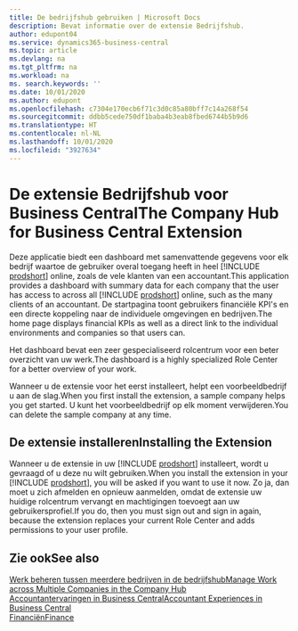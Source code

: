 ```yaml
---
title: De bedrijfshub gebruiken | Microsoft Docs
description: Bevat informatie over de extensie Bedrijfshub.
author: edupont04
ms.service: dynamics365-business-central
ms.topic: article
ms.devlang: na
ms.tgt_pltfrm: na
ms.workload: na
ms. search.keywords: ''
ms.date: 10/01/2020
ms.author: edupont
ms.openlocfilehash: c7304e170ecb6f71c3d0c85a80bff7c14a268f54
ms.sourcegitcommit: ddbb5cede750df1baba4b3eab8fbed6744b5b9d6
ms.translationtype: HT
ms.contentlocale: nl-NL
ms.lasthandoff: 10/01/2020
ms.locfileid: "3927634"
---
```

# <a name="the-company-hub-for-business-central-extension"></a><span data-ttu-id="c44bb-103">De extensie Bedrijfshub voor Business Central</span><span class="sxs-lookup"><span data-stu-id="c44bb-103">The Company Hub for Business Central Extension</span></span>

<span data-ttu-id="c44bb-104">Deze applicatie biedt een dashboard met samenvattende gegevens voor elk bedrijf waartoe de gebruiker overal toegang heeft in heel [!INCLUDE [prodshort](includes/prodshort.md)] online, zoals de vele klanten van een accountant.</span><span class="sxs-lookup"><span data-stu-id="c44bb-104">This application provides a dashboard with summary data for each company that the user has access to across all [!INCLUDE [prodshort](includes/prodshort.md)] online, such as the many clients of an accountant.</span></span> <span data-ttu-id="c44bb-105">De startpagina toont gebruikers financiële KPI's en een directe koppeling naar de individuele omgevingen en bedrijven.</span><span class="sxs-lookup"><span data-stu-id="c44bb-105">The home page displays financial KPIs as well as a direct link to the individual environments and companies so that users can.</span></span>

<span data-ttu-id="c44bb-106">Het dashboard bevat een zeer gespecialiseerd rolcentrum voor een beter overzicht van uw werk.</span><span class="sxs-lookup"><span data-stu-id="c44bb-106">The dashboard is a highly specialized Role Center for a better overview of your work.</span></span>

<span data-ttu-id="c44bb-107">Wanneer u de extensie voor het eerst installeert, helpt een voorbeeldbedrijf u aan de slag.</span><span class="sxs-lookup"><span data-stu-id="c44bb-107">When you first install the extension, a sample company helps you get started.</span></span> <span data-ttu-id="c44bb-108">U kunt het voorbeeldbedrijf op elk moment verwijderen.</span><span class="sxs-lookup"><span data-stu-id="c44bb-108">You can delete the sample company at any time.</span></span>

## <a name="installing-the-extension"></a><span data-ttu-id="c44bb-109">De extensie installeren</span><span class="sxs-lookup"><span data-stu-id="c44bb-109">Installing the Extension</span></span>

<span data-ttu-id="c44bb-110">Wanneer u de extensie in uw [!INCLUDE [prodshort](includes/prodshort.md)] installeert, wordt u gevraagd of u deze nu wilt gebruiken.</span><span class="sxs-lookup"><span data-stu-id="c44bb-110">When you install the extension in your [!INCLUDE [prodshort](includes/prodshort.md)], you will be asked if you want to use it now.</span></span> <span data-ttu-id="c44bb-111">Zo ja, dan moet u zich afmelden en opnieuw aanmelden, omdat de extensie uw huidige rolcentrum vervangt en machtigingen toevoegt aan uw gebruikersprofiel.</span><span class="sxs-lookup"><span data-stu-id="c44bb-111">If you do, then you must sign out and sign in again, because the extension replaces your current Role Center and adds permissions to your user profile.</span></span>

## <a name="see-also"></a><span data-ttu-id="c44bb-112">Zie ook</span><span class="sxs-lookup"><span data-stu-id="c44bb-112">See also</span></span>

[<span data-ttu-id="c44bb-113">Werk beheren tussen meerdere bedrijven in de bedrijfshub</span><span class="sxs-lookup"><span data-stu-id="c44bb-113">Manage Work across Multiple Companies in the Company Hub</span></span>](company-hub.md)  
[<span data-ttu-id="c44bb-114">Accountantervaringen in Business Central</span><span class="sxs-lookup"><span data-stu-id="c44bb-114">Accountant Experiences in Business Central </span></span>](finance-accounting.md)  
[<span data-ttu-id="c44bb-115">Financiën</span><span class="sxs-lookup"><span data-stu-id="c44bb-115">Finance</span></span>](finance.md)  
